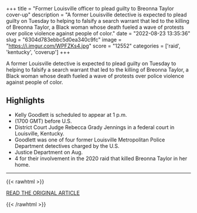 +++
title = "Former Louisville officer to plead guilty to Breonna Taylor cover-up"
description = "A former Louisville detective is expected to plead guilty on Tuesday to helping to falsify a search warrant that led to the killing of Breonna Taylor, a Black woman whose death fueled a wave of protests over police violence against people of color."
date = "2022-08-23 13:35:36"
slug = "6304d783ebbc5d0ea340c9fc"
image = "https://i.imgur.com/WPFZKs4.jpg"
score = "12552"
categories = ['raid', 'kentucky', 'coverup']
+++

A former Louisville detective is expected to plead guilty on Tuesday to helping to falsify a search warrant that led to the killing of Breonna Taylor, a Black woman whose death fueled a wave of protests over police violence against people of color.

## Highlights

- Kelly Goodlett is scheduled to appear at 1 p.m.
- (1700 GMT) before U.S.
- District Court Judge Rebecca Grady Jennings in a federal court in Louisville, Kentucky.
- Goodlett was one of four former Louisville Metropolitan Police Department detectives charged by the U.S.
- Justice Department on Aug.
- 4 for their involvement in the 2020 raid that killed Breonna Taylor in her home.

---

{{< rawhtml >}}
  <p class="article-category">
    <a target="_blank" href="https://www.reuters.com/legal/former-louisville-officer-plead-guilty-breonna-taylor-cover-up-2022-08-23/">READ THE ORIGINAL ARTICLE</a>
  </p>
{{< /rawhtml >}}
